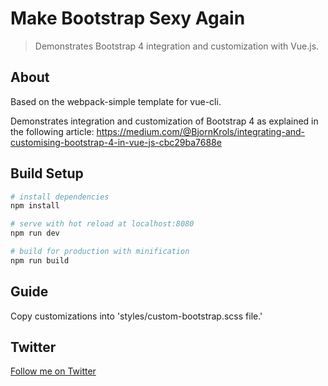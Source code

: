 # Make Bootstrap Sexy Again

> Demonstrates Bootstrap 4 integration and customization with Vue.js.

## About

Based on the webpack-simple template for vue-cli.

Demonstrates integration and customization of Bootstrap 4 as explained in the following article: https://medium.com/@BjornKrols/integrating-and-customising-bootstrap-4-in-vue-js-cbc29ba7688e

## Build Setup

```bash
# install dependencies
npm install

# serve with hot reload at localhost:8080
npm run dev

# build for production with minification
npm run build
```

## Guide

Copy customizations into 'styles/custom-bootstrap.scss file.'

## Twitter

[Follow me on Twitter](https://twitter.com/KrolsBjorn)
